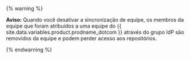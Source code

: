 {% warning %}

**Aviso:** Quando você desativar a sincronização de equipe, os membros da equipe que foram atribuídos a uma equipe do {{ site.data.variables.product.prodname_dotcom }} através do grupo IdP são removidos da equipe e podem perder acesso aos repositórios.

{% endwarning %}